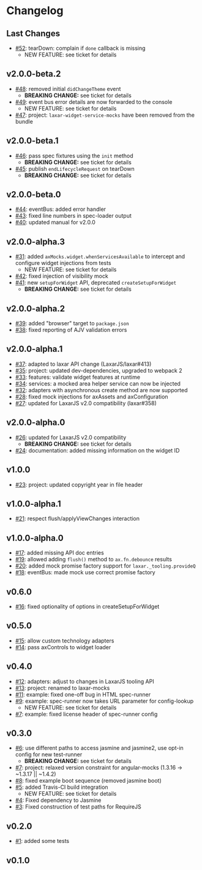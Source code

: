 # Changelog

## Last Changes

- [#52](https://github.com/LaxarJS/laxar-mocks/issues/52): tearDown: complain if `done` callback is missing
    + NEW FEATURE: see ticket for details


## v2.0.0-beta.2

- [#48](https://github.com/LaxarJS/laxar-mocks/issues/48): removed initial `didChangeTheme` event
    + **BREAKING CHANGE:** see ticket for details
- [#49](https://github.com/LaxarJS/laxar-mocks/issues/49): event bus error details are now forwarded to the console
    + NEW FEATURE: see ticket for details
- [#47](https://github.com/LaxarJS/laxar-mocks/issues/47): project: `laxar-widget-service-mocks` have been removed from the bundle


## v2.0.0-beta.1

- [#46](https://github.com/LaxarJS/laxar-mocks/issues/46): pass spec fixtures using the `init` method
    + **BREAKING CHANGE:** see ticket for details
- [#45](https://github.com/LaxarJS/laxar-mocks/issues/45): publish `endLifecycleRequest` on tearDown
    + **BREAKING CHANGE:** see ticket for details


## v2.0.0-beta.0

- [#44](https://github.com/LaxarJS/laxar-mocks/issues/44): eventBus: added error handler
- [#43](https://github.com/LaxarJS/laxar-mocks/issues/43): fixed line numbers in spec-loader output
- [#40](https://github.com/LaxarJS/laxar-mocks/issues/40): updated manual for v2.0.0


## v2.0.0-alpha.3

- [#31](https://github.com/LaxarJS/laxar-mocks/issues/31): added `axMocks.widget.whenServicesAvailable` to intercept and configure widget injections from tests
    + NEW FEATURE: see ticket for details
- [#42](https://github.com/LaxarJS/laxar-mocks/issues/42): fixed injection of visibility mock
- [#41](https://github.com/LaxarJS/laxar-mocks/issues/41): new `setupForWidget` API, deprecated `createSetupForWidget`
    + **BREAKING CHANGE:** see ticket for details


## v2.0.0-alpha.2

- [#39](https://github.com/LaxarJS/laxar-mocks/issues/39): added "browser" target to `package.json`
- [#38](https://github.com/LaxarJS/laxar-mocks/issues/38): fixed reporting of AJV validation errors


## v2.0.0-alpha.1

- [#37](https://github.com/LaxarJS/laxar-mocks/issues/37): adapted to laxar API change (LaxarJS/laxar#413)
- [#35](https://github.com/LaxarJS/laxar-mocks/issues/35): project: updated dev-dependencies, upgraded to webpack 2
- [#33](https://github.com/LaxarJS/laxar-mocks/issues/33): features: validate widget features at runtime
- [#34](https://github.com/LaxarJS/laxar-mocks/issues/34): services: a mocked area helper service can now be injected
- [#32](https://github.com/LaxarJS/laxar-mocks/issues/32): adapters with asynchronous create method are now supported
- [#28](https://github.com/LaxarJS/laxar-mocks/issues/28): fixed mock injections for axAssets and axConfiguration
- [#27](https://github.com/LaxarJS/laxar-mocks/issues/27): updated for LaxarJS v2.0 compatibility (laxar#358)


## v2.0.0-alpha.0

- [#26](https://github.com/LaxarJS/laxar-mocks/issues/26): updated for LaxarJS v2.0 compatibility
    + **BREAKING CHANGE:** see ticket for details
- [#24](https://github.com/LaxarJS/laxar-mocks/issues/24): documentation: added missing information on the widget ID


## v1.0.0

- [#23](https://github.com/LaxarJS/laxar-mocks/issues/23): project: updated copyright year in file header


## v1.0.0-alpha.1

- [#21](https://github.com/LaxarJS/laxar-mocks/issues/21): respect flush/applyViewChanges interaction


## v1.0.0-alpha.0

- [#17](https://github.com/LaxarJS/laxar-mocks/issues/17): added missing API doc entries
- [#19](https://github.com/LaxarJS/laxar-mocks/issues/19): allowed adding `flush()` method to `ax.fn.debounce` results
- [#20](https://github.com/LaxarJS/laxar-mocks/issues/20): added mock promise factory support for `laxar._tooling.provideQ`
- [#18](https://github.com/LaxarJS/laxar-mocks/issues/18): eventBus: made mock use correct promise factory


## v0.6.0

- [#16](https://github.com/LaxarJS/laxar-mocks/issues/16): fixed optionality of options in createSetupForWidget


## v0.5.0

- [#15](https://github.com/LaxarJS/laxar-mocks/issues/15): allow custom technology adapters
- [#14](https://github.com/LaxarJS/laxar-mocks/issues/14): pass axControls to widget loader


## v0.4.0

- [#12](https://github.com/LaxarJS/laxar-mocks/issues/12): adapters: adjust to changes in LaxarJS tooling API
- [#13](https://github.com/LaxarJS/laxar-mocks/issues/13): project: renamed to laxar-mocks
- [#11](https://github.com/LaxarJS/laxar-mocks/issues/11): example: fixed one-off bug in HTML spec-runner
- [#9](https://github.com/LaxarJS/laxar-mocks/issues/9): example: spec-runner now takes URL parameter for config-lookup
    + NEW FEATURE: see ticket for details
- [#7](https://github.com/LaxarJS/laxar-mocks/issues/7): example: fixed license header of spec-runner config


## v0.3.0

- [#6](https://github.com/LaxarJS/laxar-mocks/issues/6): use different paths to access jasmine and jasmine2, use opt-in config for new test-runner
    + **BREAKING CHANGE:** see ticket for details
- [#7](https://github.com/LaxarJS/laxar-mocks/issues/7): project: relaxed version constraint for angular-mocks (1.3.16 -> ~1.3.17 || ~1.4.2)
- [#8](https://github.com/LaxarJS/laxar-mocks/issues/8): fixed example boot sequence (removed jasmine boot)
- [#5](https://github.com/LaxarJS/laxar-mocks/issues/5): added Travis-CI build integration
    + NEW FEATURE: see ticket for details
- [#4](https://github.com/LaxarJS/laxar-mocks/issues/4): Fixed dependency to Jasmine
- [#3](https://github.com/LaxarJS/laxar-mocks/issues/3): Fixed construction of test paths for RequireJS


## v0.2.0

- [#1](https://github.com/LaxarJS/laxar-mocks/issues/1): added some tests


## v0.1.0
